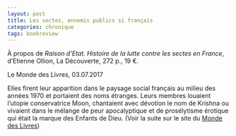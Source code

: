 ```yaml
---
layout: post
title: Les sectes, ennemis publics si français
categories: chronique
tags: bookreview
---
```


À propos de <i>Raison d’Etat. Histoire de la lutte contre les sectes en France</i>, d’Etienne Ollion, La Découverte, 272 p., 19 €.

Le Monde des Livres, 03.07.2017

Elles firent leur apparition dans le paysage social français au milieu des années 1970 et portaient des noms étranges. Leurs membres louaient l’utopie conservatrice Moon, chantaient avec dévotion le nom de ­Krishna ou vivaient dans le mélange de peur apocalyptique et de prosélytisme érotique qui était la marque des Enfants de Dieu.
(Voir la suite sur le site du [Monde des Livres](https://lemonde.fr/livres/article/2017/07/03/les-sectes-ennemis-publics-si-francais_5154642_3260.html))
